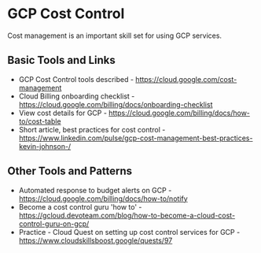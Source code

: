 # GCP Cost Control

Cost management is an important skill set for using GCP services.

## Basic Tools and Links

- GCP Cost Control tools described - https://cloud.google.com/cost-management
- Cloud Billing onboarding checklist - https://cloud.google.com/billing/docs/onboarding-checklist
- View cost details for GCP - https://cloud.google.com/billing/docs/how-to/cost-table
- Short article, best practices for cost control - https://www.linkedin.com/pulse/gcp-cost-management-best-practices-kevin-johnson-/

## Other Tools and Patterns

- Automated response to budget alerts on GCP - https://cloud.google.com/billing/docs/how-to/notify
- Become a cost control guru 'how to' - https://gcloud.devoteam.com/blog/how-to-become-a-cloud-cost-control-guru-on-gcp/
- Practice - Cloud Quest on setting up cost control services for GCP - https://www.cloudskillsboost.google/quests/97